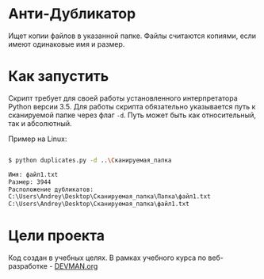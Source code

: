 # Анти-Дубликатор

Ищет копии файлов в указанной папке. Файлы считаются копиями, если имеют одинаковые имя и размер.

# Как запустить

Скрипт требует для своей работы установленного интерпретатора Python версии 3.5.
Для работы скрипта обязательно указывается путь к сканируемой папке через флаг `-d`. Путь может быть как относительный, так и абсолютный.

Пример на Linux:

```bash

$ python duplicates.py -d ..\Сканируемая_папка

Имя: файл1.txt
Размер: 3944
Расположение дубликатов:
C:\Users\Andrey\Desktop\Сканируемая_папка\Папка\файл1.txt
C:\Users\Andrey\Desktop\Сканируемая_папка\файл1.txt

```

# Цели проекта

Код создан в учебных целях. В рамках учебного курса по веб-разработке - [DEVMAN.org](https://devman.org)
